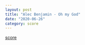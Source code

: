 ```yaml
---
layout: post
title: "Alec Benjamin - Oh my God"
date: "2020-06-26"
category: score
---
```


[score](Alec-Benjamin-Oh-my-god.pdf)
